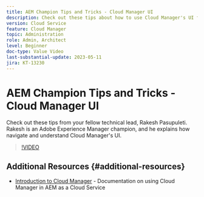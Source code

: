 ```yaml
---
title: AEM Champion Tips and Tricks - Cloud Manager UI
description: Check out these tips about how to use Cloud Manager's UI from AEM champion and expert, Rakesh Pasupuleti.
version: Cloud Service
feature: Cloud Manager
topic: Administration
role: Admin, Architect
level: Beginner
doc-type: Value Video
last-substantial-update: 2023-05-11
jira: KT-13230
---
```


# AEM Champion Tips and Tricks - Cloud Manager UI

Check out these tips from your fellow technical lead, Rakesh Pasupuleti. Rakesh is an Adobe Experience Manager champion, and he explains how navigate and understand Cloud Manager's UI.

>[!VIDEO](https://video.tv.adobe.com/v/3419298?quality=12&learn=on)

## Additional Resources {#additional-resources}

* [Introduction to Cloud Manager](https://experienceleague.adobe.com/docs/experience-manager-cloud-service/content/onboarding/concepts/cloud-manager-introduction.html) - Documentation on using Cloud Manager in AEM as a Cloud Service
